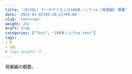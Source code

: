 ```yaml
---
title: '[R+SQL] データサイエンス100本ノック＋α (発展編) 概要'
date: '2025-01-01T05:34:21+09:00'
slug: 'overview'
weight: 201
draft: true
categories: ["Test", "100本ノック+α-test"]
tags: 
- R
- SQL
# tags_weight: 3
---
```


発展編の概要。
